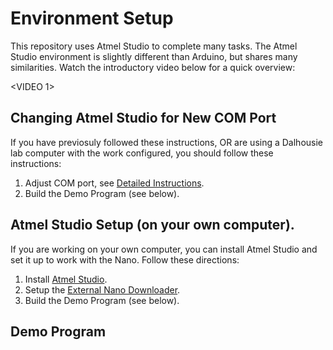 # Environment Setup

This repository uses Atmel Studio to complete many tasks. The Atmel Studio environment is slightly different than Arduino, but shares many similarities. Watch the introductory video below for a quick overview:

<VIDEO 1>

## Changing Atmel Studio for New COM Port

If you have previosuly followed these instructions, OR are using a Dalhousie lab computer with the work configured, you should follow these instructions:

1. Adjust COM port, see [Detailed Instructions](changing-com-port.md).
2. Build the Demo Program (see below).

## Atmel Studio Setup (on your own computer).

If you are working on your own computer, you can install Atmel Studio and set it up to work with the Nano. Follow these directions:

1. Install [Atmel Studio](https://www.microchip.com/mplab/avr-support/atmel-studio-7).
2. Setup the [External Nano Downloader](setup-nano-downloader-ver1.md).
3. Build the Demo Program (see below).

## Demo Program